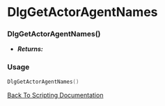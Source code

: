 # DlgGetActorAgentNames

### DlgGetActorAgentNames()
- ***Returns:*** 

### Usage

```Lua
DlgGetActorAgentNames()
```


[Back To Scripting Documentation](../README.md)
